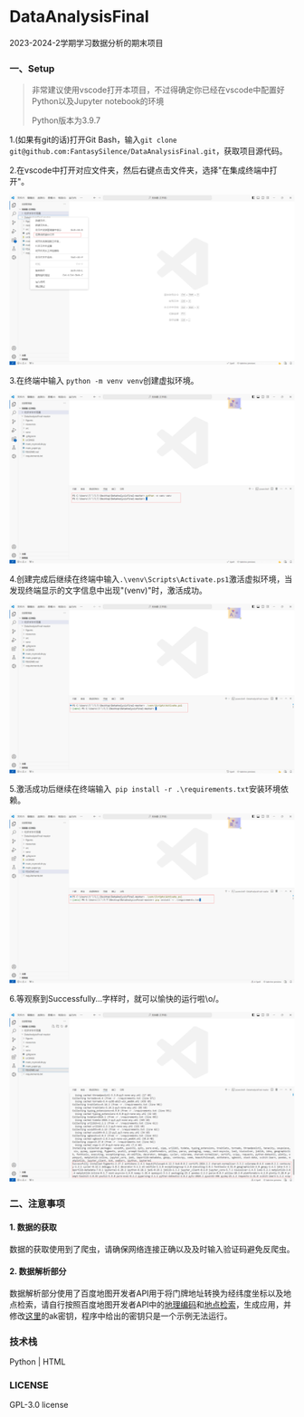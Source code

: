 # DataAnalysisFinal
2023-2024-2学期学习数据分析的期末项目

### 一、Setup

> 非常建议使用vscode打开本项目，不过得确定你已经在vscode中配置好Python以及Jupyter notebook的环境
>
> Python版本为3.9.7

1.(如果有git的话)打开Git Bash，输入`git clone git@github.com:FantasySilence/DataAnalysisFinal.git`，获取项目源代码。

2.在vscode中打开对应文件夹，然后右键点击文件夹，选择"在集成终端中打开"。

![setup_1.png](README_img/setup_1.png)

3.在终端中输入 `python -m venv venv`创建虚拟环境。

![setup_2.png](README_img/setup_2.png)

4.创建完成后继续在终端中输入`.\venv\Scripts\Activate.ps1`激活虚拟环境，当发现终端显示的文字信息中出现"(venv)"时，激活成功。

![setup_3.png](README_img/setup_3.png)

5.激活成功后继续在终端输入` pip install -r .\requirements.txt`安装环境依赖。

![setup_4.png](README_img/setup_4.png)

6.等观察到Successfully...字样时，就可以愉快的运行啦\o/。

![setup_5.png](README_img/setup_5.png)

### 二、注意事项

#### 1. 数据的获取

数据的获取使用到了爬虫，请确保网络连接正确以及及时输入验证码避免反爬虫。

#### 2. 数据解析部分

数据解析部分使用了百度地图开发者API用于将门牌地址转换为经纬度坐标以及地点检索，请自行按照百度地图开发者API中的[地理编码](https://lbsyun.baidu.com/faq/api?title=webapi/guide/webservice-geocoding)和[地点检索](https://lbsyun.baidu.com/faq/api?title=webapi/guide/webservice-placeapi)，生成应用，并修改[这里](src/common/infoTool/const.py)的ak密钥，程序中给出的密钥只是一个示例无法运行。

### 技术栈

Python | HTML

### LICENSE

GPL-3.0 license